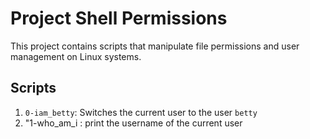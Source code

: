 # Project Shell Permissions

This project contains scripts that manipulate file permissions and user management on Linux systems.

## Scripts
1. `0-iam_betty`: Switches the current user to the user `betty`
2. "1-who_am_i : print the username of the current user
